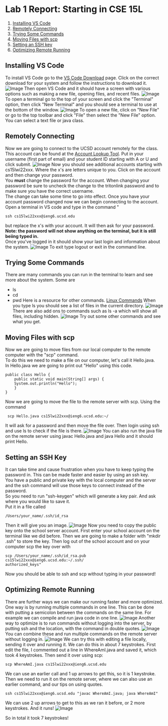 


# Lab 1 Report: Starting in CSE 15L

1. [Installing VS Code](#Lab1_1)
2. [Remotely Connecting](#Lab1_2)
3. [Trying Some Commands](#Lab1_3)
4. [Moving Files with scp](#Lab1_4)
5. [Setting an SSH key](#Lab1_5)
6. [Optimizing Remote Running](#Lab1_6)



## Installing VS Code<a name = "Lab1_1"></a>
 To install VS Code go to the [VS Code Download](https://code.visualstudio.com/download) page. Click on the correct download for your system and follow the instructions to download it.
![Image](photos/VSCodeDownload.png)
Then open VS Code and it should have a screen with various options such as making a new file, opening files, and recent files.
![Image](photos/VSCodeHome.png)
To open a terminal go to the top of your screen and click the "Terminal" option, then click "New Terminal" and you should see a terminal to use at the bottom of the window.
![Image](photos/VSCodeTerm.png)
To open a new file, click on "New File" or go to the top toolbar and click "File" then select the "New File" option. You can select a text file or java class.
  
## Remotely Connecting <a name = "Lab1_2"></a>
Now we are going to connect to the UCSD account remotely for the class. This account can be found at the [Account Lookup Tool](https://sdacs.ucsd.edu/~icc/index.php). Put in your username (first part of email) and your student ID starting with A or U and click submit. 
![Image](photos/AccLookup.png)
Now you should see additional accounts starting with cs15lwi22xxx. Where the x's are letters unique to you. Click on the account and then change your password.
 <br/> You **must** change the password for the account. When changing your password be sure to uncheck the change to the tritonlink password and to make sure you have the correct username.  <br/>The change can take some time to go into effect.
Once you have your account password changed now we can begin connecting to the account. Open a terminal in VS code and type in the command "
```
ssh cs15lwi22xxx@ieng6.ucsd.edu
``` 
but replace the x's with your account. It will then ask for your password.  <br/>
**Note: the password will not show anything on the terminal, but it is still beiing typed in.**  <br/>
Once you've logged in it should show your last login and information about the system.
![Image](photos/VSCodeLoggedIn.png) 
To exit type logout or exit in the command line.


## Trying Some Commands <a name = "Lab1_3"></a>
There are many commands you can run in the terminal to learn and see more about the system. 
Some are 
- ls 
- cd
- pwd 
Here is a resource for other commands. [Linux Commands](https://ss64.com/bash/)
When you type ls you should see a list of files in the current directory. 
![Image](photos/ls.png)
There are also add ons to commands such as ls -a which will show all files, including hidden.
![Image](photos/lsa.png)
Try out some other commands and see what you get.

## Moving Files with scp<a name = "Lab1_4"></a>
Now we are going to move files from our local computer to the remote computer with the "scp" command. <br/> To do this we need to make a file on our computer, let's call it Hello.java.
 <br/>In Hello.java we are going to print out "Hello" using this code.
```
public class Hello {
    public static void main(String[] args) {
    System.out.println("Hello");
    }
}
```
Now we are going to move the file to the remote server with scp. Using the command 
```
 scp Hello.java cs15lwi22xxx@ieng6.ucsd.edu:~/
 ```
It will ask for a password and then move the file over. Then login using ssh and use ls to check if the file is there.
![Image](photos/scp.png)
You can also run the java file on the remote server using javac Hello.java and java Hello and it should print Hello.

## Setting an SSH Key<a name = "Lab1_5"></a>
It can take time and cause frustration when you have to keep typing the password in. This can be made faster and easier by using an ssh key. <br/>You have a public and private key with the local computer and the server and the ssh command will use those keys to connect instead of the password. 
<br/>So you need to run "ssh-keygen" which will generate a key pair. And ask where you would like to save it. <br/>Put it in a file called
```
/Users/your_name/.ssh/id_rsa
```
 Then it will give you an image.
![Image](photos/keygen.png)
Now you need to copy the public key onto the school server account. First enter your school account on the terminal like we did before. Then we are going to make a folder with "mkdir .ssh" to store the key. Then log out of the school account and on your computer scp the key over with 
```
scp /Users/your_name/.ssh/id_rsa.pub cs15lwi22xxx@ieng6.ucsd.edu:~/.ssh/
authorized_keys"
```


Now you should be able to ssh and scp without typing in your password!


## Optimizing Remote Running<a name = "Lab1_6"></a>
There are further ways we can make our running faster and more optimized. One way is by running multiple commands in one line. This can be done with putting a semicolon between the commands on the same line. For example we can compile and run java code in one line. 
![Image](photos/twocommand.png)
Another way to optimize is to run commands without logging into the server, by putting ssh and the location, with the command in double quotes. 
![Image](photos/Remote.png)
You can combine these and run multiple commands on the remote server without logging in.
![Image](photos/Combine.png)
We can try this with editing a file locally, sending it over and running it. We can do this in about 7 keystrokes. 
First edit the file, I commented out a line in WhereAmI.java and saved it, which took 4 keystrokes. 
Then send it over using scp:
<br>
``` 
scp WhereAmI.java cs15lwi22xxx@ieng6.ucsd.edu 
```
We can use an earlier call and 1 up arrows to get this, so it is 1 keystroke.
Then we need to run it on the remote server, where we can also use an earlier command, and our tips on using quotes. 
``` 
ssh cs15lwi22xxx@ieng6.ucsd.edu "javac WhereAmI.java; java WhereAmI"
```
We can use 2 up arrows to get to this as we ran it before, or 2 more keystrokes. And it runs!
![Image](photos/optimal.png)

So in total it took 7 keystrokes!